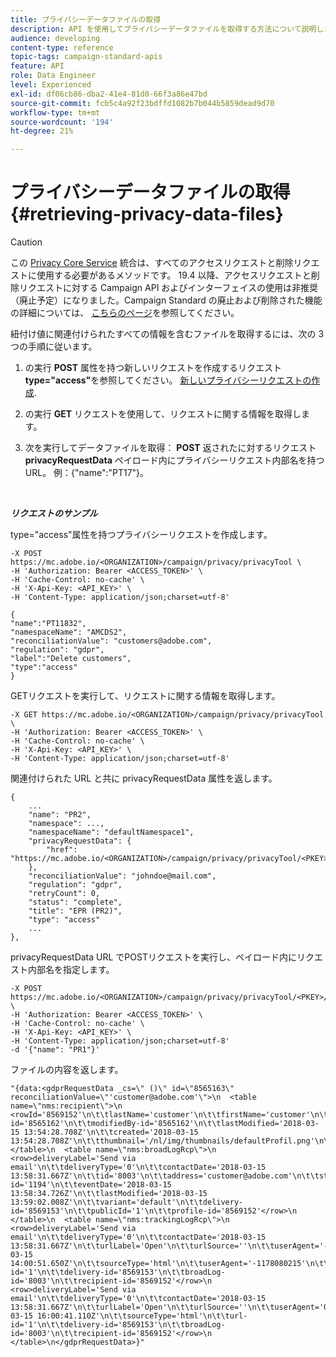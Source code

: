 ```yaml
---
title: プライバシーデータファイルの取得
description: API を使用してプライバシーデータファイルを取得する方法について説明します
audience: developing
content-type: reference
topic-tags: campaign-standard-apis
feature: API
role: Data Engineer
level: Experienced
exl-id: df06cb86-dba2-41e4-81d0-66f3a86e47bd
source-git-commit: fcb5c4a92f23bdffd1082b7b044b5859dead9d70
workflow-type: tm+mt
source-wordcount: '194'
ht-degree: 21%

---
```


# プライバシーデータファイルの取得 {#retrieving-privacy-data-files}

>[!CAUTION]
>
>この [Privacy Core Service](https://adobe.io/apis/cloudplatform/gdpr.html) 統合は、すべてのアクセスリクエストと削除リクエストに使用する必要があるメソッドです。 19.4 以降、アクセスリクエストと削除リクエストに対する Campaign API およびインターフェイスの使用は非推奨（廃止予定）になりました。Campaign Standard の廃止および削除された機能の詳細については、 [こちらのページ](../../rn/using/deprecated-features.md)を参照してください。

紐付け値に関連付けられたすべての情報を含むファイルを取得するには、次の 3 つの手順に従います。

1. の実行 **POST** 属性を持つ新しいリクエストを作成するリクエスト **type=&quot;access&quot;**&#x200B;を参照してください。 [新しいプライバシーリクエストの作成](../../api/using/creating-a-privacy-request.md).

1. の実行 **GET** リクエストを使用して、リクエストに関する情報を取得します。

1. 次を実行してデータファイルを取得： **POST** 返されたに対するリクエスト **privacyRequestData** ペイロード内にプライバシーリクエスト内部名を持つ URL。 例：{&quot;name&quot;:&quot;PT17&quot;}。

<br/>

***リクエストのサンプル***

type=&quot;access&quot;属性を持つプライバシーリクエストを作成します。

```
-X POST https://mc.adobe.io/<ORGANIZATION>/campaign/privacy/privacyTool \
-H 'Authorization: Bearer <ACCESS_TOKEN>' \
-H 'Cache-Control: no-cache' \
-H 'X-Api-Key: <API_KEY>' \
-H 'Content-Type: application/json;charset=utf-8'

{
"name":"PT11832",
"namespaceName": "AMCDS2",
"reconciliationValue": "customers@adobe.com",
"regulation": "gdpr",
"label":"Delete customers",
"type":"access"
}
```

<!-- + réponse -->

GETリクエストを実行して、リクエストに関する情報を取得します。

```
-X GET https://mc.adobe.io/<ORGANIZATION>/campaign/privacy/privacyTool \
-H 'Authorization: Bearer <ACCESS_TOKEN>' \
-H 'Cache-Control: no-cache' \
-H 'X-Api-Key: <API_KEY>' \
-H 'Content-Type: application/json;charset=utf-8'
```

関連付けられた URL と共に privacyRequestData 属性を返します。

```
{
    ...
    "name": "PR2",
    "namespace": ...,
    "namespaceName": "defaultNamespace1",
    "privacyRequestData": {
        "href": "https://mc.adobe.io/<ORGANIZATION>/campaign/privacy/privacyTool/<PKEY>/privacyRequestData/"
    },
    "reconciliationValue": "johndoe@mail.com",
    "regulation": "gdpr",
    "retryCount": 0,
    "status": "complete",
    "title": "EPR (PR2)",
    "type": "access"
    ...
},
```

privacyRequestData URL でPOSTリクエストを実行し、ペイロード内にリクエスト内部名を指定します。

```
-X POST https://mc.adobe.io/<ORGANIZATION>/campaign/privacy/privacyTool/<PKEY>/privacyRequestData \
-H 'Authorization: Bearer <ACCESS_TOKEN>' \
-H 'Cache-Control: no-cache' \
-H 'X-Api-Key: <API_KEY>' \
-H 'Content-Type: application/json;charset=utf-8'
-d '{"name": "PR1"}'
```

ファイルの内容を返します。

```
"{data:<gdprRequestData _cs=\" ()\" id=\"8565163\" reconciliationValue=\"'customer@adobe.com'\">\n  <table name=\"nms:recipient\">\n    <rowId='8569152'\n\t\tlastName='customer'\n\t\tfirstName='customer'\n\t\tgender='1'\n\t\temail='customer@adobe.com'\n\t\tcreatedBy-id='8565162'\n\t\tmodifiedBy-id='8565162'\n\t\tlastModified='2018-03-15 13:54:28.708Z'\n\t\tcreated='2018-03-15 13:54:28.708Z'\n\t\tthumbnail='/nl/img/thumbnails/defaultProfil.png'\n\t\temailFormat='2'</row>\n  </table>\n  <table name=\"nms:broadLogRcp\">\n    <row>deliveryLabel='Send via email'\n\t\tdeliveryType='0'\n\t\tcontactDate='2018-03-15 13:58:31.667Z'\n\t\tid='8003'\n\t\taddress='customer@adobe.com'\n\t\tstatus='1'\n\t\tmsg-id='1194'\n\t\teventDate='2018-03-15 13:58:34.726Z'\n\t\tlastModified='2018-03-15 13:59:02.008Z'\n\t\tvariant='default'\n\t\tdelivery-id='8569153'\n\t\tpublicId='1'\n\t\tprofile-id='8569152'</row>\n  </table>\n  <table name=\"nms:trackingLogRcp\">\n    <row>deliveryLabel='Send via email'\n\t\tdeliveryType='0'\n\t\tcontactDate='2018-03-15 13:58:31.667Z'\n\t\turlLabel='Open'\n\t\turlSource=''\n\t\tuserAgent='-1178080215'\n\t\ttrackedDevice='pc'\n\t\tid='5000'\n\t\tlogDate='2018-03-15 14:00:51.650Z'\n\t\tsourceType='html'\n\t\tuserAgent='-1178080215'\n\t\turl-id='1'\n\t\tdelivery-id='8569153'\n\t\tbroadLog-id='8003'\n\t\trecipient-id='8569152'</row>\n    <row>deliveryLabel='Send via email'\n\t\tdeliveryType='0'\n\t\tcontactDate='2018-03-15 13:58:31.667Z'\n\t\turlLabel='Open'\n\t\turlSource=''\n\t\tuserAgent='0'\n\t\ttrackedDevice=''\n\t\tid='6000'\n\t\tlogDate='2018-03-15 16:00:41.110Z'\n\t\tsourceType='html'\n\t\turl-id='1'\n\t\tdelivery-id='8569153'\n\t\tbroadLog-id='8003'\n\t\trecipient-id='8569152'</row>\n  </table>\n</gdprRequestData>}"
```
